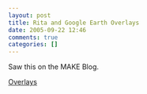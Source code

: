 ```yaml
---
layout: post
title: Rita and Google Earth Overlays
date: 2005-09-22 12:46
comments: true
categories: []
---
```

Saw this on the MAKE Blog.

<a href="http://www.livejournal.com/users/ivo/38874.html">Overlays</a>
